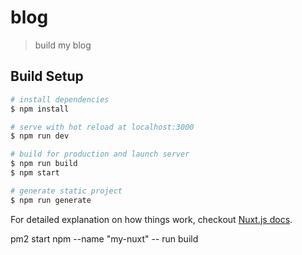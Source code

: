 # blog

> build my blog

## Build Setup

``` bash
# install dependencies
$ npm install

# serve with hot reload at localhost:3000
$ npm run dev

# build for production and launch server
$ npm run build
$ npm start

# generate static project
$ npm run generate


```

For detailed explanation on how things work, checkout [Nuxt.js docs](https://nuxtjs.org).

pm2 start npm --name "my-nuxt" -- run build

